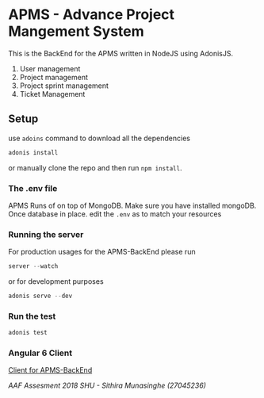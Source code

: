# APMS - Advance Project Mangement System

This is the BackEnd for the APMS written in NodeJS using AdonisJS.

1. User management
2. Project management
3. Project sprint management
4. Ticket Management

## Setup

use `adoins` command to download all the dependencies

```bash
adonis install
```

or manually clone the repo and then run `npm install`.

### The .env file
APMS Runs of on top of MongoDB. Make sure you have installed mongoDB.
Once database in place. edit the `.env` as to match your resources


### Running the server

For production usages for the APMS-BackEnd please run

```js
server --watch
```
or for development purposes
```js
adonis serve --dev
```

### Run the test 
```js
adonis test
```

### Angular 6 Client
[Client for APMS-BackEnd](https://github.com/Sithira/APMS-Client)

_AAF Assesment 2018 SHU - Sithira Munasinghe (27045236)_
